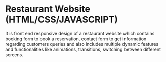 # Restaurant Website (HTML/CSS/JAVASCRIPT)
It is front end responsive design of a restaurant website which contains booking form to book a reservation, contact form to get information regarding customers queries and also includes multiple dynamic features and functionalities like animations, transitions, switching between different screens.
